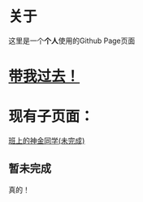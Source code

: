 # 关于
这里是一个**个人**使用的Github Page页面
# [带我过去！](https://yihanhp.github.io)
# 现有子页面：
[班上的神金同学(未完成)](https://yihanhp.github.io/MyClassMates.html)
## 暂未完成
真的！
